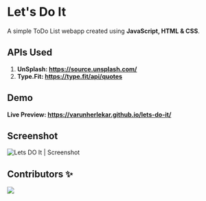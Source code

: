 # Let's Do It

A simple ToDo List webapp created using **JavaScript, HTML & CSS**.

## APIs Used
1.	**UnSplash: https://source.unsplash.com/**
2.	**Type.Fit: https://type.fit/api/quotes**


## Demo
**Live Preview: https://varunherlekar.github.io/lets-do-it/**

## Screenshot
![Lets DO It | Screenshot](https://github.com/varunherlekar/lets-do-it/blob/main/screenshot-varunherlekar.github.io-2021.09.09-14_20_22.png?raw=true)

## Contributors ✨
<a href="https://github.com/varunherlekar/lets-do-it/graphs/contributors">
  <img src="https://contrib.rocks/image?repo=varunherlekar/lets-do-it" />
</a>

